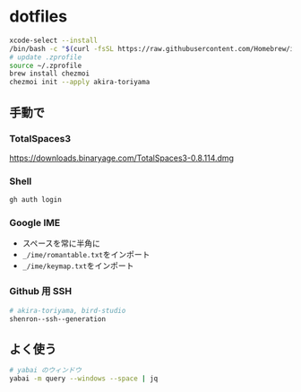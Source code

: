 # dotfiles

```bash
xcode-select --install
/bin/bash -c "$(curl -fsSL https://raw.githubusercontent.com/Homebrew/install/HEAD/install.sh)"
# update .zprofile
source ~/.zprofile
brew install chezmoi
chezmoi init --apply akira-toriyama
```

## 手動で

### TotalSpaces3

https://downloads.binaryage.com/TotalSpaces3-0.8.114.dmg

### Shell

```bash
gh auth login
```

###

### Google IME

- スペースを常に半角に
- `_/ime/romantable.txt`をインポート
- `_/ime/keymap.txt`をインポート

### Github 用 SSH

```bash
# akira-toriyama, bird-studio
shenron--ssh--generation
```

## よく使う

```bash
# yabai のウィンドウ
yabai -m query --windows --space | jq
```
